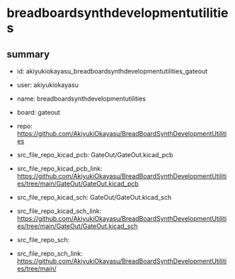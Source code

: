 # breadboardsynthdevelopmentutilities
 
## summary 
* id: akiyukiokayasu_breadboardsynthdevelopmentutilities_gateout
* user: akiyukiokayasu
* name: breadboardsynthdevelopmentutilities
* board: gateout
* repo: https://github.com/AkiyukiOkayasu/BreadBoardSynthDevelopmentUtilities
* src_file_repo_kicad_pcb: GateOut/GateOut.kicad_pcb
* src_file_repo_kicad_pcb_link: https://github.com/AkiyukiOkayasu/BreadBoardSynthDevelopmentUtilities/tree/main/GateOut/GateOut.kicad_pcb
* src_file_repo_kicad_sch: GateOut/GateOut.kicad_sch
* src_file_repo_kicad_sch_link: https://github.com/AkiyukiOkayasu/BreadBoardSynthDevelopmentUtilities/tree/main/GateOut/GateOut.kicad_sch

* src_file_repo_sch: 
* src_file_repo_sch_link: https://github.com/AkiyukiOkayasu/BreadBoardSynthDevelopmentUtilities/tree/main/






